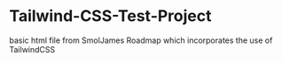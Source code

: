 # Tailwind-CSS-Test-Project
basic html file from SmolJames Roadmap which incorporates the use of TailwindCSS
